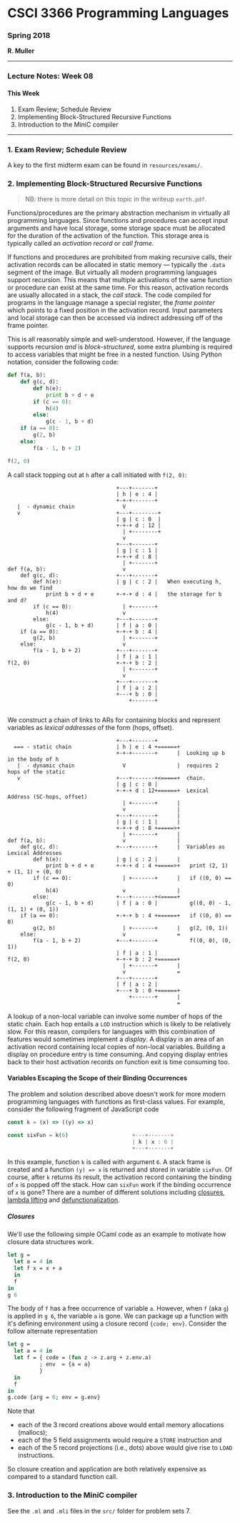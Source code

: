 





# CSCI 3366 Programming Languages

### Spring 2018

**R. Muller**

------

### Lecture Notes: Week 08

#### This Week

1. Exam Review; Schedule Review
2. Implementing Block-Structured Recursive Functions
3. Introduction to the MiniC compiler

---

### 1. Exam Review; Schedule Review

A key to the first midterm exam can be found in `resources/exams/`.

### 2. Implementing Block-Structured Recursive Functions

>  NB: there is more detail on this topic in the writeup `earth.pdf`. 

Functions/procedures are the primary abstraction mechanism in virtually all programming languages. Since functions and procedures can accept input arguments and have local storage, some storage space must be allocated for the duration of the activation of the function. This storage area is typically called an *activation record* or *call frame*. 

If functions and procedures are prohibited from making recursive calls, their activation records can be allocated in static memory — typically the `.data` segment of the image. But virtually all modern programming languages support recursion. This means that multiple activations of the same function or procedure can exist at the same time. For this reason, activation records are usually allocated in a stack, the *call stack*. The code compiled for programs in the language manage a special register, the *frame pointer* which points to a fixed position in the activation record. Input parameters and local storage can then be accessed via indirect addressing off of the frame pointer.

This is all reasonably simple and well-understood. However, if the language supports recursion *and* is *block-structured*, some extra plumbing is required to access variables that might be free in a nested function. Using Python notation, consider the following code:

```python
def f(a, b):
    def g(c, d):
        def h(e):
            print b + d + e
        if (c == 0):
            h(4)
        else:
            g(c - 1, b + d)
    if (a == 0):
    	g(2, b)
    else:
        f(a - 1, b + 2)

f(2, 0) 
```

A call stack topping out at `h` after a call initiated with `f(2, 0)`:

```
                                  +---+-------+
                                  | h | e : 4 |
                                  +-+-+-------+
   |  - dynamic chain               V 
   v                              +---+--------+
                                  | g | c : 0  |
                                  +-+-+ d : 12 |
                                    | +--------+                                
                                    v 
                                  +---+-------+
                                  | g | c : 1 |
                                  +-+-+ d : 8 |
                                    | +-------+
def f(a, b):                        v
    def g(c, d):                  +---+-------+
        def h(e):                 | g | c : 2 |   When executing h, how do we find
            print b + d + e       +-+-+ d : 4 |   the storage for b and d?
        if (c == 0):                | +-------+
            h(4)                    v
        else:                     +---+-------+
            g(c - 1, b + d)       | f | a : 0 |
    if (a == 0):                  +-+-+ b : 4 |
    	g(2, b)                     | +-------+
    else:                           v 
        f(a - 1, b + 2)           +---+-------+
                                  | f | a : 1 |
f(2, 0)                           +-+-+ b : 2 |
                                    | +-------+
                                    v
                                  +---+-------+ 
                                  | f | a : 2 |
                                  +---+ b : 0 |
                                      +-------+
                                                     
```

We construct a chain of links to ARs for containing blocks and represent variables as *lexical addresses* of the form (hops, offset).

```
                                  +---+-------+
  === - static chain              | h | e : 4 +======+
                                  +-+-+-------+      |  Looking up b in the body of h
   |  - dynamic chain               V                |  requires 2 hops of the static
   v                              +---+-------+<=====+  chain.
                                  | g | c : 0 |
                                  +-+-+ d : 12+======+  Lexical Address (SC-hops, offset)
                                    | +-------+      |                                  
                                    v                |
                                  +---+-------+      |
                                  | g | c : 1 |      |
                                  +-+-+ d : 8 +=====>+
                                    | +-------+      |
def f(a, b):                        v                |
    def g(c, d):                  +---+-------+      |  Variables as Lexical Addresses
        def h(e):                 | g | c : 2 |      |
            print b + d + e       +-+-+ d : 4 +=====>+   print (2, 1) + (1, 1) + (0, 0)
        if (c == 0):                | +-------+      |   if ((0, 0) == 0)
            h(4)                    v                |
        else:                     +---+-------+<=====+
            g(c - 1, b + d)       | f | a : 0 |          g((0, 0) - 1, (1, 1) + (0, 1))
    if (a == 0):                  +-+-+ b : 4 +======+   if ((0, 0) == 0)
    	g(2, b)                     | +-------+      |   g(2, (0, 1))
    else:                           v                =
        f(a - 1, b + 2)           +---+-------+          f((0, 0), (0, 1))
                                  | f | a : 1 |
f(2, 0)                           +-+-+ b : 2 +======+
                                    | +-------+      |
                                    v                =
                                  +---+-------+ 
                                  | f | a : 2 |
                                  +---+ b : 0 +======+
                                      +-------+      |
                                                     =
```

A lookup of a non-local variable can involve some number of hops of the static chain. Each hop entails a `LOD` instruction which is likely to be relatively slow. For this reason, compilers for languages with this combination of features would sometimes implement a *display*. A display is an area of an activation record containing local copies of non-local variables. Building a display on procedure entry is time consuming. And copying display entries back to their host activation records on function exit is time consuming too.

#### Variables Escaping the Scope of their Binding Occurrences

The problem and solution described above doesn't work for more modern programming languages with functions as first-class values. For example, consider the following fragment of JavaScript code

```javascript
const k = (x) => ((y) => x)

const sixFun = k(6)                    +---+-------+
                                       | k | x : 6 |
                                       +---+-------+
```

In this example, function `k` is called with argument `6`. A stack frame is created and a function `(y) => x` is returned and stored in variable `sixFun`. Of course, after `k` returns its result, the activation record containing the binding of `x` is popped off the stack. How can `sixFun` work if the binding occurrence of `x` is gone? There are a number of different solutions including [closures](https://en.wikipedia.org/wiki/Closure_(computer_programming)), [lambda lifting](https://en.wikipedia.org/wiki/Lambda_lifting) and [defunctionalization](https://en.wikipedia.org/wiki/Defunctionalization).

##### Closures

We'll use the following simple OCaml code as an example to motivate how closure data structures work.

```ocaml
let g = 
  let a = 4 in
  let f x = x + a
  in
  f
in
g 6
```

The body of `f` has a free occurrence of variable `a`. However, when `f` (aka `g`) is applied in `g 6`, the variable `a` is gone. We can package up a function with it's defining environment using a closure record `{code; env}`. Consider the follow alternate representation

```ocaml
let g =
  let a = 4 in
  let f = { code = (fun z -> z.arg + z.env.a)
          ; env  = {a = a}
          }
  in
  f
in
g.code {arg = 6; env = g.env}
```

Note that 

+ each of the 3 record creations above would entail memory allocations (mallocs);
+ each of the 5 field assignments would require a `STORE` instruction and
+ each of the 5 record projections (i.e., dots) above would give rise to `LOAD` instructions. 

So closure creation and application are both relatively expensive as compared to a standard function call.

### 3. Introduction to the MiniC compiler

See the `.ml` and `.mli` files in the `src/` folder for problem sets 7.